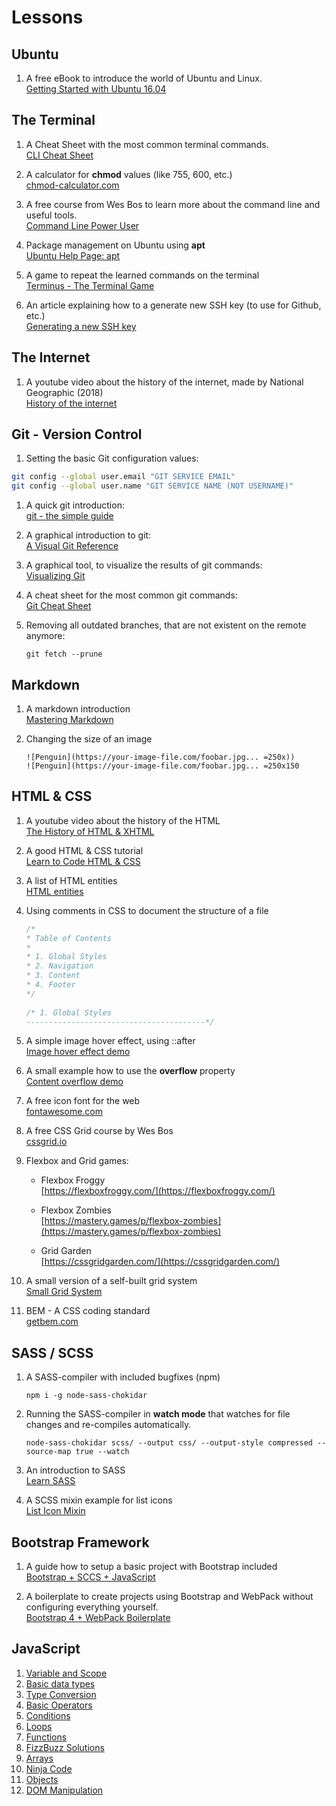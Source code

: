 # Lessons

## Ubuntu

1. A free eBook to introduce the world of Ubuntu and Linux.  
   [Getting Started with Ubuntu 16.04](./ubuntu/Getting_Started_with_Ubuntu_16.04.pdf)

## The Terminal

1. A Cheat Sheet with the most common terminal commands.  
   [CLI Cheat Sheet](./terminal/CLI-Cheat-Sheet.pdf)

1. A calculator for **chmod** values (like 755, 600, etc.)  
   [chmod-calculator.com](https://chmod-calculator.com/)

1. A free course from Wes Bos to learn more about the command line and useful tools.  
   [Command Line Power User](https://commandlinepoweruser.com/)

1. Package management on Ubuntu using **apt**  
   [Ubuntu Help Page: apt](https://help.ubuntu.com/lts/serverguide/apt.html.en)

1. A game to repeat the learned commands on the terminal  
   [Terminus - The Terminal Game](http://web.mit.edu/mprat/Public/web/Terminus/Web/main.html)

1. An article explaining how to a generate new SSH key (to use for Github, etc.)  
   [Generating a new SSH key](https://help.github.com/articles/generating-a-new-ssh-key-and-adding-it-to-the-ssh-agent/#platform-linux)

## The Internet

1. A youtube video about the history of the internet, made by National Geographic (2018)  
   [History of the internet](https://www.youtube.com/watch?v=hqBrWpUJ-cQ)

## Git - Version Control

1. Setting the basic Git configuration values:  
```bash
git config --global user.email "GIT SERVICE EMAIL"
git config --global user.name "GIT SERVICE NAME (NOT USERNAME)"
```

1. A quick git introduction:  
   [git - the simple guide](http://rogerdudler.github.io/git-guide/)

1. A graphical introduction to git:  
   [A Visual Git Reference](https://marklodato.github.io/visual-git-guide/index-en.html)

1. A graphical tool, to visualize the results of git commands:  
   [Visualizing Git](http://git-school.github.io/visualizing-git/)

1. A cheat sheet for the most common git commands:  
   [Git Cheat Sheet](./git/git-cheatsheet-EN-grey.pdf)

1. Removing all outdated branches, that are not existent on the remote anymore:  
   ```
   git fetch --prune
   ```

## Markdown

1. A markdown introduction  
   [Mastering Markdown](https://guides.github.com/features/mastering-markdown/)

1. Changing the size of an image  
   ```
   ![Penguin](https://your-image-file.com/foobar.jpg... =250x))
   ![Penguin](https://your-image-file.com/foobar.jpg... =250x150
   ```

## HTML & CSS

1. A youtube video about the history of the HTML  
   [The History of HTML & XHTML](https://www.youtube.com/watch?v=bX8zJNBD5Xg)

1. A good HTML & CSS tutorial  
   [Learn to Code HTML & CSS](https://learn.shayhowe.com/html-css/)

1. A list of HTML entities  
   [HTML entities](https://dev.w3.org/html5/html-author/charref)

1. Using comments in CSS to document the structure of a file  
   ```CSS
   /*
   * Table of Contents
   *
   * 1. Global Styles
   * 2. Navigation
   * 3. Content
   * 4. Footer
   */
  
   /* 1. Global Styles
   ----------------------------------------*/
   ```


1. A simple image hover effect, using ::after  
   [Image hover effect demo](https://codepen.io/noreading/pen/XBGgvo)

1. A small example how to use the **overflow** property  
   [Content overflow demo](https://codepen.io/noreading/pen/vaPJmy?editors=1100)

1. A free icon font for the web  
   [fontawesome.com](https://fontawesome.com/)

1. A free CSS Grid course by Wes Bos  
   [cssgrid.io](https://cssgrid.io/)

1. Flexbox and Grid games:
   - Flexbox Froggy  
     [https://flexboxfroggy.com/](https://flexboxfroggy.com/)

   - Flexbox Zombies  
     [https://mastery.games/p/flexbox-zombies](https://mastery.games/p/flexbox-zombies)

   - Grid Garden  
     [https://cssgridgarden.com/](https://cssgridgarden.com/)

1. A small version of a self-built grid system  
   [Small Grid System](http://jsbin.com/yarijolure/edit?html,css,output)

1. BEM - A CSS coding standard  
   [getbem.com](http://getbem.com/)

## SASS / SCSS

1. A SASS-compiler with included bugfixes (npm)  
   ```
   npm i -g node-sass-chokidar
   ```

1. Running the SASS-compiler in **watch mode** that watches for file changes and re-compiles automatically.  
   ```
   node-sass-chokidar scss/ --output css/ --output-style compressed --source-map true --watch
   ```

1. An introduction to SASS  
   [Learn SASS](https://sass-lang.com/guide)

1. A SCSS mixin example for list icons  
   [List Icon Mixin](https://codepen.io/noreading/pen/aaOeBb?editors=1100)

## Bootstrap Framework

1. A guide how to setup a basic project with Bootstrap included  
   [Bootstrap + SCCS + JavaScript](https://hackmd.io/s/HJmF9fWwQ)

1. A boilerplate to create projects using Bootstrap and WebPack without configuring everything yourself.  
   [Bootstrap 4 + WebPack Boilerplate](https://github.com/noreading/bootstrap4-webpack-boilerplate)

## JavaScript

1. [Variable and Scope](https://codepen.io/noreading/pen/BJPNYq)
1. [Basic data types](https://codepen.io/noreading/pen/LJdEvJ)
1. [Type Conversion](https://codepen.io/noreading/pen/eLrOaj)
1. [Basic Operators](https://codepen.io/noreading/pen/JavjVX)
1. [Conditions](https://codepen.io/noreading/pen/RYyrZy)
1. [Loops](https://codepen.io/noreading/pen/XPYrLY)
1. [Functions](https://codepen.io/noreading/pen/oPyXWM)
1. [FizzBuzz Solutions](http://jsbin.com/doqopokego/edit?js,console)
1. [Arrays](https://codepen.io/noreading/pen/PdVJWz)
1. [Ninja Code](https://codepen.io/noreading/pen/wEbMgx)
1. [Objects](https://codepen.io/noreading/pen/OoeNzY)
1. [DOM Manipulation](https://codepen.io/noreading/pen/GYRYWm)